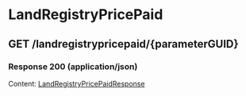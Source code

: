 # LandRegistryPricePaid


## GET /landregistrypricepaid/{parameterGUID}
### Response 200 (application/json)
Content: [LandRegistryPricePaidResponse](LandRegistryPricePaidResponse.md)

